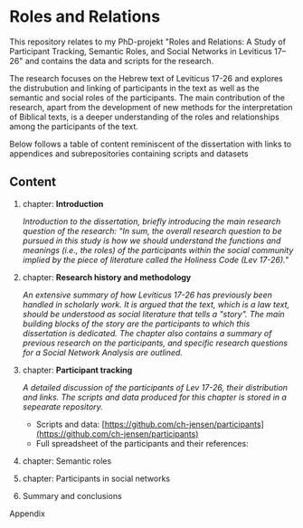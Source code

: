 # Roles and Relations

This repository relates to my PhD-projekt "Roles and Relations: A Study of Participant Tracking, Semantic Roles, and Social Networks in Leviticus 17–26" and contains the data and scripts for the research.

The research focuses on the Hebrew text of Leviticus 17-26 and explores the distrubution and linking of participants in the text as well as the semantic and social roles of the participants. The main contribution of the research, apart from the development of new methods for the interpretation of Biblical texts, is a deeper understanding of the roles and relationships among the participants of the text.

Below follows a table of content reminiscent of the dissertation with links to appendices and subrepositories containing scripts and datasets

## Content

1. chapter: **Introduction**

    *Introduction to the dissertation, briefly introducing the main research question of the research: "In sum, the overall research question to be pursued in this study is how we should understand the functions and meanings (i.e., the roles) of the participants within the social community implied by the piece of literature called the Holiness Code (Lev 17-26)."*

2. chapter: **Research history and methodology**

    *An extensive summary of how Leviticus 17-26 has previously been handled in scholarly work. It is argued that the text, which is a law text, should be understood as social literature that tells a "story". The main building blocks of the story are the participants to which this dissertation is dedicated. The chapter also contains a summary of previous research on the participants, and specific research questions for a Social Network Analysis are outlined.* 

3. chapter: **Participant tracking**

    *A detailed discussion of the participants of Lev 17-26, their distribution and links. The scripts and data produced for this chapter is stored in a sepearate repository.*
    
    * Scripts and data: [https://github.com/ch-jensen/participants](https://github.com/ch-jensen/participants)
    * Full spreadsheet of the participants and their references: 

4. chapter: Semantic roles

5. chapter: Participants in social networks

6. Summary and conclusions

Appendix
